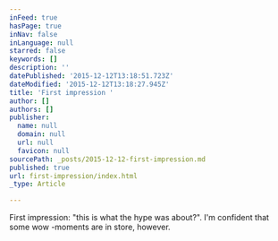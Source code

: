 ```yaml
---
inFeed: true
hasPage: true
inNav: false
inLanguage: null
starred: false
keywords: []
description: ''
datePublished: '2015-12-12T13:18:51.723Z'
dateModified: '2015-12-12T13:18:27.945Z'
title: 'First impression '
author: []
authors: []
publisher:
  name: null
  domain: null
  url: null
  favicon: null
sourcePath: _posts/2015-12-12-first-impression.md
published: true
url: first-impression/index.html
_type: Article

---
```

First impression: "this is what the hype was about?". I'm confident that some wow -moments are in store, however.